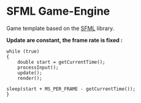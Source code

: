 # SFML Game-Engine

Game template based on the [SFML](https://www.sfml-dev.org/) library.

**Update are constant, the frame rate is fixed :**

```
while (true)
{
	double start = getCurrentTime();
	processInput();
	update();
	render();
	
sleep(start + MS_PER_FRAME - getCurrentTime());
}
```
